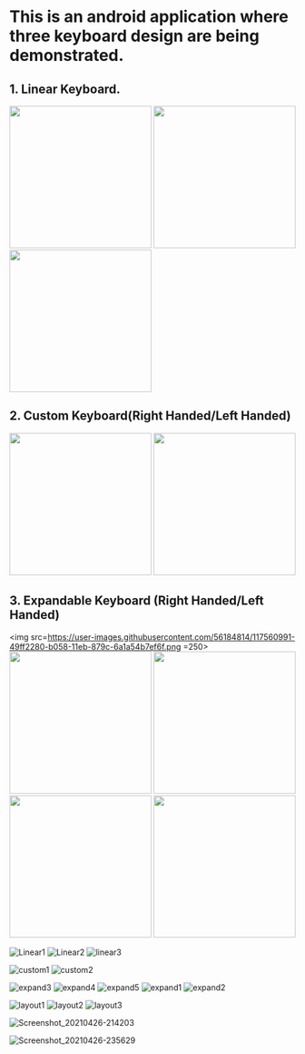 # This is an android application where three keyboard design  are being demonstrated.
## 1. Linear Keyboard.
<img src=https://user-images.githubusercontent.com/56184814/117560953-1ae8b100-b058-11eb-9f34-9e6eb33e5415.png width =250>     <img src=https://user-images.githubusercontent.com/56184814/117560956-1ae8b100-b058-11eb-80ea-3322a8eb79e5.png width =250>    <img src=https://user-images.githubusercontent.com/56184814/117560957-1b814780-b058-11eb-9629-70cb9c7167bb.png width =250>

## 2. Custom Keyboard(Right Handed/Left Handed)
<img src=https://user-images.githubusercontent.com/56184814/117560978-32c03500-b058-11eb-9ee0-d2cdb654c700.png width =250>    <img src=https://user-images.githubusercontent.com/56184814/117560979-3358cb80-b058-11eb-8d07-e8bbfc3baab0.png width =250>
## 3. Expandable Keyboard (Right Handed/Left Handed)
<img src=https://user-images.githubusercontent.com/56184814/117560991-49ff2280-b058-11eb-879c-6a1a54b7ef6f.png =250>    <img src=https://user-images.githubusercontent.com/56184814/117560993-49ff2280-b058-11eb-9432-4528260a18c7.png width =250>    <img src=https://user-images.githubusercontent.com/56184814/117560988-49668c00-b058-11eb-8912-c0333e84ea43.png width =250>    <img src=https://user-images.githubusercontent.com/56184814/117560989-49668c00-b058-11eb-9940-af54f6e0f4e2.png width =250>    <img src=https://user-images.githubusercontent.com/56184814/117560990-49ff2280-b058-11eb-9740-a1e890baf0a5.png width =250>    

![Linear1](https://user-images.githubusercontent.com/56184814/117560953-1ae8b100-b058-11eb-9f34-9e6eb33e5415.png)
![Linear2](https://user-images.githubusercontent.com/56184814/117560956-1ae8b100-b058-11eb-80ea-3322a8eb79e5.png)
![linear3](https://user-images.githubusercontent.com/56184814/117560957-1b814780-b058-11eb-9629-70cb9c7167bb.png)

![custom1](https://user-images.githubusercontent.com/56184814/117560978-32c03500-b058-11eb-9ee0-d2cdb654c700.png)
![custom2](https://user-images.githubusercontent.com/56184814/117560979-3358cb80-b058-11eb-8d07-e8bbfc3baab0.png)


![expand3](https://user-images.githubusercontent.com/56184814/117560988-49668c00-b058-11eb-8912-c0333e84ea43.png)
![expand4](https://user-images.githubusercontent.com/56184814/117560989-49668c00-b058-11eb-9940-af54f6e0f4e2.png)
![expand5](https://user-images.githubusercontent.com/56184814/117560990-49ff2280-b058-11eb-9740-a1e890baf0a5.png)
![expand1](https://user-images.githubusercontent.com/56184814/117560991-49ff2280-b058-11eb-879c-6a1a54b7ef6f.png)
![expand2](https://user-images.githubusercontent.com/56184814/117560993-49ff2280-b058-11eb-9432-4528260a18c7.png)


![layout1](https://user-images.githubusercontent.com/56184814/117561004-761aa380-b058-11eb-8833-2e3b5cc7a251.png)
![layout2](https://user-images.githubusercontent.com/56184814/117561006-761aa380-b058-11eb-9e7b-154866a9ef6b.png)
![layout3](https://user-images.githubusercontent.com/56184814/117561007-76b33a00-b058-11eb-8b3f-7b16fc2ce515.png)


![Screenshot_20210426-214203](https://user-images.githubusercontent.com/56184814/117561028-aeba7d00-b058-11eb-90cd-7d6f8bb525ec.png)

![Screenshot_20210426-235629](https://user-images.githubusercontent.com/56184814/117561038-c1cd4d00-b058-11eb-82f4-e4871faac993.png) 

